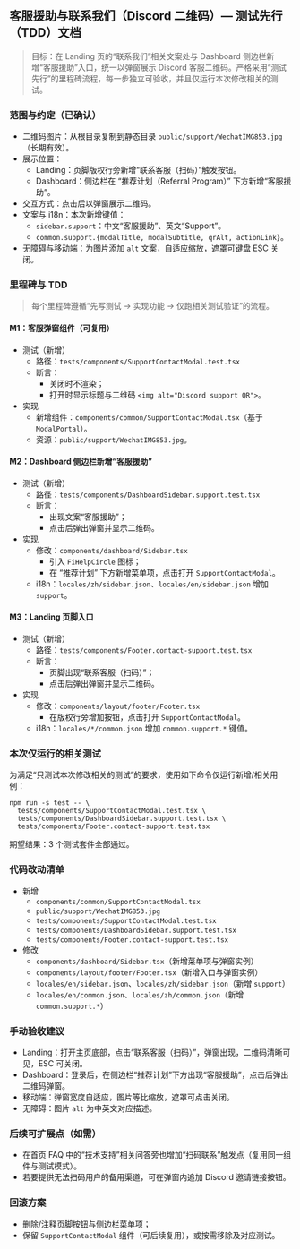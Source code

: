 ## 客服援助与联系我们（Discord 二维码）— 测试先行（TDD）文档

> 目标：在 Landing 页的“联系我们”相关文案处与 Dashboard 侧边栏新增“客服援助”入口，统一以弹窗展示 Discord 客服二维码。严格采用“测试先行”的里程碑流程，每一步独立可验收，并且仅运行本次修改相关的测试。

### 范围与约定（已确认）
- 二维码图片：从根目录复制到静态目录 `public/support/WechatIMG853.jpg`（长期有效）。
- 展示位置：
  - Landing：页脚版权行旁新增“联系客服（扫码）”触发按钮。
  - Dashboard：侧边栏在 “推荐计划（Referral Program）” 下方新增“客服援助”。
- 交互方式：点击后以弹窗展示二维码。
- 文案与 i18n：本次新增键值：
  - `sidebar.support`：中文“客服援助”、英文“Support”。
  - `common.support.{modalTitle, modalSubtitle, qrAlt, actionLink}`。
- 无障碍与移动端：为图片添加 `alt` 文案，自适应缩放，遮罩可键盘 ESC 关闭。

### 里程碑与 TDD
> 每个里程碑遵循“先写测试 → 实现功能 → 仅跑相关测试验证”的流程。

#### M1：客服弹窗组件（可复用）
- 测试（新增）
  - 路径：`tests/components/SupportContactModal.test.tsx`
  - 断言：
    - 关闭时不渲染；
    - 打开时显示标题与二维码 `<img alt="Discord support QR">`。
- 实现
  - 新增组件：`components/common/SupportContactModal.tsx`（基于 `ModalPortal`）。
  - 资源：`public/support/WechatIMG853.jpg`。

#### M2：Dashboard 侧边栏新增“客服援助”
- 测试（新增）
  - 路径：`tests/components/DashboardSidebar.support.test.tsx`
  - 断言：
    - 出现文案“客服援助”；
    - 点击后弹出弹窗并显示二维码。
- 实现
  - 修改：`components/dashboard/Sidebar.tsx`
    - 引入 `FiHelpCircle` 图标；
    - 在 “推荐计划” 下方新增菜单项，点击打开 `SupportContactModal`。
  - i18n：`locales/zh/sidebar.json`、`locales/en/sidebar.json` 增加 `support`。

#### M3：Landing 页脚入口
- 测试（新增）
  - 路径：`tests/components/Footer.contact-support.test.tsx`
  - 断言：
    - 页脚出现“联系客服（扫码）”；
    - 点击后弹出弹窗并显示二维码。
- 实现
  - 修改：`components/layout/footer/Footer.tsx`
    - 在版权行旁增加按钮，点击打开 `SupportContactModal`。
  - i18n：`locales/*/common.json` 增加 `common.support.*` 键值。

### 本次仅运行的相关测试
为满足“只测试本次修改相关的测试”的要求，使用如下命令仅运行新增/相关用例：

```
npm run -s test -- \
  tests/components/SupportContactModal.test.tsx \
  tests/components/DashboardSidebar.support.test.tsx \
  tests/components/Footer.contact-support.test.tsx
```

期望结果：3 个测试套件全部通过。

### 代码改动清单
- 新增
  - `components/common/SupportContactModal.tsx`
  - `public/support/WechatIMG853.jpg`
  - `tests/components/SupportContactModal.test.tsx`
  - `tests/components/DashboardSidebar.support.test.tsx`
  - `tests/components/Footer.contact-support.test.tsx`
- 修改
  - `components/dashboard/Sidebar.tsx`（新增菜单项与弹窗实例）
  - `components/layout/footer/Footer.tsx`（新增入口与弹窗实例）
  - `locales/en/sidebar.json`、`locales/zh/sidebar.json`（新增 `support`）
  - `locales/en/common.json`、`locales/zh/common.json`（新增 `common.support.*`）

### 手动验收建议
- Landing：打开主页底部，点击“联系客服（扫码）”，弹窗出现，二维码清晰可见，ESC 可关闭。
- Dashboard：登录后，在侧边栏“推荐计划”下方出现“客服援助”，点击后弹出二维码弹窗。
- 移动端：弹窗宽度自适应，图片等比缩放，遮罩可点击关闭。
- 无障碍：图片 `alt` 为中英文对应描述。

### 后续可扩展点（如需）
- 在首页 FAQ 中的“技术支持”相关问答旁也增加“扫码联系”触发点（复用同一组件与测试模式）。
- 若要提供无法扫码用户的备用渠道，可在弹窗内追加 Discord 邀请链接按钮。

### 回滚方案
- 删除/注释页脚按钮与侧边栏菜单项；
- 保留 `SupportContactModal` 组件（可后续复用），或按需移除及对应测试。

